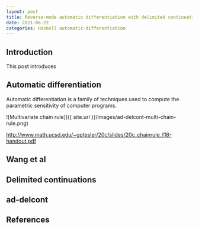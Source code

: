 ```yaml
---
layout: post
title: Reverse-mode automatic differentiation with delimited continuations
date: 2021-06-22
categories: Haskell automatic-differentiation
---
```


## Introduction

This post introduces 

## Automatic differentiation

Automatic differentiation is a family of techniques used to compute the parametric sensitivity of computer programs.


![Multivariate chain rule]({{ site.url }}/images/ad-delcont-multi-chain-rule.png)


http://www.math.ucsd.edu/~gptesler/20c/slides/20c_chainrule_f18-handout.pdf


## Wang et al


## Delimited continuations


## ad-delcont


## References
